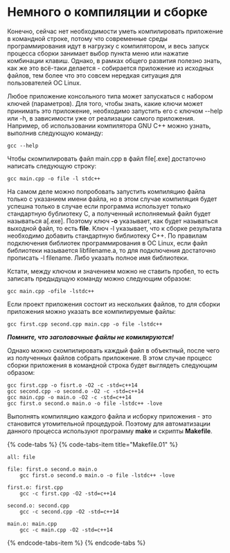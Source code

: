 # Немного о компиляции и сборке

Конечно, сейчас нет необходимости уметь компилировать приложение в командной строке, потому что современные среды программирования идут в нагрузку с компилятором, и весь запуск процесса сборки занимает выбор пункта меню или нажатие комбинации клавиш. Однако, в рамках общего развития полезно знать, как же это всё-таки делается - собирается приложение из исходных файлов, тем более что это совсем нередкая ситуация для пользователей ОС Linux.

Любое приложение консольного типа может запускаться с набором ключей \(параметров\). Для того, чтобы знать, какие ключи может принимать это приложение, необходимо запустить его с ключом --help или -h, в зависимости уже от реализации самого приложения. Например, об использовании компилятора GNU C++ можно узнать, выполнив следующую команду:

```text
gcc --help
```

Чтобы скомпилировать файл main.cpp в файл file\[.exe\]  достаточно написать следующую строку:

```text
gcc main.cpp -o file -l stdc++
```

На самом деле можно попробовать запустить компиляцию файла только с указанием имени файла, но в этом случае компиляция будет успешна только в случае если программа использует только стандартную бублиотеку С, а полученный исполняемый файл будет называться a\[.exe\]. Поэтому ключ **-o** указывает, как будет называться выходной файл, то есть **file**. Ключ -l указывает, что к сборке результата необходимо добавить стандартную библиотеку С++. По правилам подключения библиотек программирования в ОС Linux, если файл библиотеки называется libfilename.a, то для подключения достаточно прописать -l filename. Либо указать полное имя библиотеки.

Кстати, между ключом и значением можно не ставить пробел, то есть записать предыдущую команду можно следующим образом:

```text
gcc main.cpp -ofile -lstdc++
```

Если проект приложения состоит из нескольких файлов, то для сборки приложения можно указать все компилируемые файлы:

```text
gcc first.cpp second.cpp main.cpp -o file -lstdc++
```

_**Помните, что заголовочные файлы не комилируются!**_

Однако можно скомпилировать каждый файл в объектный, после чего из полученных файлов собрать приложение. В этом случае процесс сборки приложения в командной строка будет выглядеть следующим образом:

```text
gcc first.cpp -o fisrt.o -O2 -c -std=c++14
gcc second.cpp -o second.o -O2 -c -std=c++14
gcc main.cpp -o main.o -O2 -c -std=c++14
gcc first.o second.o main.o -o file -lstdc++ -love
```

Выполнять компиляцию каждого файла и исборку приложения - это становится утомительной процедурой. Поэтому для автоматизации данного процесса используют программу **make** и скрипты **Makefile**.

{% code-tabs %}
{% code-tabs-item title="Makefile.01" %}
```text
all: file

file: first.o second.o main.o
    gcc first.o second.o main.o -o file -lstdc++ -love
    
first.o: first.cpp
    gcc -c first.cpp -O2 -std=c++14

second.o: second.cpp
    gcc -c second.cpp -O2 -std=c++14

main.o: main.cpp
    gcc -c main.cpp -O2 -std=c++14

```
{% endcode-tabs-item %}
{% endcode-tabs %}

